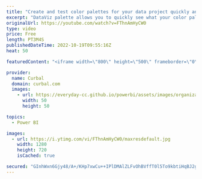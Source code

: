 ```yaml
---
title: "Create and test color palettes for your data project quickly and easily!"
excerpt: "DataViz palette allows you to quickly see what your color palette would like on an actual graph. No longer spend ages on your color choices only to realize that they don't quite hit the mark once you've plugged in your data.  Experiment with different colors by importing palettes from your favourite"
originalUrl: https://youtube.com/watch?v=FThnAmHyCW0
type: video
price: Free
length: PT3M4S
publishedDateTime: 2022-10-19T09:55:16Z
heat: 50

featuredContent: "<iframe width=\"800\" height=\"500\" frameborder=\"0\" src=\"https://www.youtube.com/embed/FThnAmHyCW0\" allow=\"accelerometer; autoplay; encrypted-media; gyroscope; picture-in-picture\" allowfullscreen></iframe>"

provider:
  name: Curbal
  domain: curbal.com
  images:
    - url: https://everyday-cc.github.io/powerbi/assets/images/organizations/curbal.com-50x50.jpg
      width: 50
      height: 50

topics:
  - Power BI

images:
  - url: https://i.ytimg.com/vi/FThnAmHyCW0/maxresdefault.jpg
    width: 1280
    height: 720
    isCached: true

secured: "GInhWxn6Gjy48/A+/KHp7xwCu++IPlDMAlZLFvOhBVffT0l5To9kbtiHqBJ2gRwJit3AS75dRptpTmLkhjVr+VPjSZMEDINo0RtygPZ2TZY9JjrOjEkNIFeUF1hCTomc13KQRt7GUYZ95f979XJ9a0P0vwp0U1gNjeicC86LIBptF5XEStCQG9MGbTVo0SVvSgLtLt9ClA/vn0a8Isj4JkeK7Dcq86PZCQNlD61wfpU+EbvkytRIrVJVhq+8GTNfZB7b1dS2khuNzRyzYW4YSpHTwzgn2GqRZcG+Ze41KkMMYgx81264KHmrLScGNx2XwM1xGhpxa1/4h5XffPV+4vFA/tQcxM7YxyC4gof126IPRat93hpYUYe94wnExQK+E44/JdC73nOdzdbpLCC5Q3SceQXB8coJ+fUwYCauDfg=;qTd8voa04JuCZxfZnFpkWQ=="
---
```


